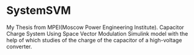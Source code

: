 # SystemSVM
My Thesis from MPEI(Moscow Power Engineering Institute). Capacitor Charge System Using Space Vector Modulation
Simulink model with the help of which studies of the charge of the capacitor of a high-voltage converter.
